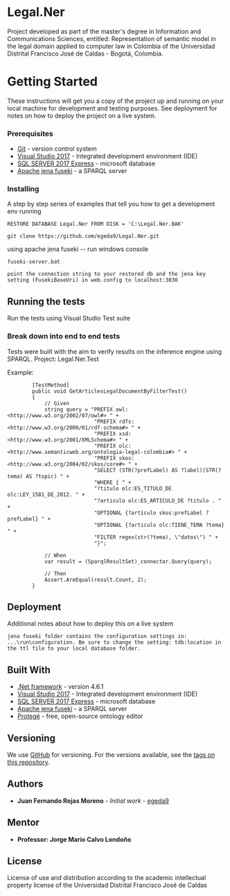 # Legal.Ner

Project developed as part of the master's degree in Information and Communications Sciences, entitled: Representation of semantic model in the legal domain applied to computer law in Colombia of the Universidad Distrital Francisco José de Caldas - Bogotá, Colombia.

# Getting Started

These instructions will get you a copy of the project up and running on your local machine for development and testing purposes. See deployment for notes on how to deploy the project on a live system.

### Prerequisites

* [Git](https://git-scm.com/) -  version control system 
* [Visual Studio 2017](https://visualstudio.microsoft.com/vs/) - Integrated development environment (IDE)
* [SQL SERVER 2017 Express](https://www.microsoft.com/en-us/sql-server/sql-server-editions-express) - microsoft database
* [Apache jena fuseki](https://jena.apache.org/documentation/serving_data/) - a SPARQL server

### Installing

A step by step series of examples that tell you how to get a development env running

```
RESTORE DATABASE Legal.Ner FROM DISK = 'C:\Legal.Ner.BAK'
```
```
git clone https://github.com/egeda9/Legal.Ner.git
```

using apache jena fuseki -- run windows console

```
fuseki-server.bat
```

```
point the connection string to your restored db and the jena key setting (FusekiBaseUri) in web.config to localhost:3030
```

## Running the tests

Run the tests using Visual Studio Test suite

### Break down into end to end tests

Tests were built with the aim to verify results on the inference engine using SPARQL. Project: Legal.Ner.Test

Example:

```
        [TestMethod]
        public void GetArticlesLegalDocumentByFilterTest()
        {
            // Given
            string query = "PREFIX owl: <http://www.w3.org/2002/07/owl#> " +
                            "PREFIX rdfs: <http://www.w3.org/2000/01/rdf-schema#> " +
                            "PREFIX xsd: <http://www.w3.org/2001/XMLSchema#> " +
                            "PREFIX olc: <http://www.semanticweb.org/ontologia-legal-colombia#> " +
                            "PREFIX skos: <http://www.w3.org/2004/02/skos/core#> " +
                            "SELECT (STR(?prefLabel) AS ?label)(STR(?tema) AS ?topic) " +
                            "WHERE { " +
                            "?titulo olc:ES_TITULO_DE olc:LEY_1581_DE_2012. " +
                            "?articulo olc:ES_ARTICULO_DE ?titulo . " +
                            "OPTIONAL {?articulo skos:prefLabel ?prefLabel} " +
                            "OPTIONAL {?articulo olc:TIENE_TEMA ?tema} " +
                            "FILTER regex(str(?tema), \"datos\") " +
                            "}";

            // When
            var result = (SparqlResultSet)_connector.Query(query);

            // Then
            Assert.AreEqual(result.Count, 2);
        }
```

## Deployment

Additional notes about how to deploy this on a live system

```
jena fuseki folder contains the configuration settings in: ...\run\configuration. Be sure to change the setting: tdb:location in the ttl file to your local database folder.
```

## Built With

* [.Net framework](https://www.microsoft.com/net) -  version 4.6.1
* [Visual Studio 2017](https://visualstudio.microsoft.com/vs/) - Integrated development environment (IDE)
* [SQL SERVER 2017 Express](https://www.microsoft.com/en-us/sql-server/sql-server-editions-express) - microsoft database
* [Apache jena fuseki](https://jena.apache.org/documentation/serving_data/) - a SPARQL server
* [Protegé](https://protege.stanford.edu/) - free, open-source ontology editor 

## Versioning

We use [GitHub](https://github.com) for versioning. For the versions available, see the [tags on this repository](https://github.com/egeda9/Legal.Ner/tags).

## Authors

* **Juan Fernando Rojas Moreno** - *Initial work* - [egeda9](https://github.com/egeda9)

## Mentor

* **Professor: Jorge Mario Calvo Londoño**

## License

License of use and distribution according to the academic intellectual property license of the Universidad Distrital Francisco José de Caldas
